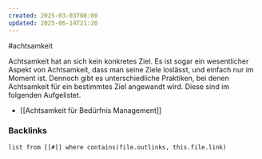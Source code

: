 ```yaml
---
created: 2025-03-03T08:00
updated: 2025-06-14T21:20
---
```

#achtsamkeit 

Achtsamkeit hat an sich kein konkretes Ziel. Es ist sogar ein wesentlicher Aspekt von Achtsamkeit, dass man seine Ziele loslässt, und einfach nur im Moment ist. Dennoch gibt es unterschiedliche Praktiken, bei denen Achtsamkeit für ein bestimmtes Ziel angewandt wird. Diese sind im folgenden Aufgelistet.

- [[Achtsamkeit für Bedürfnis Management]]

### Backlinks
```dataview 
list from [[#]] where contains(file.outlinks, this.file.link)
```

